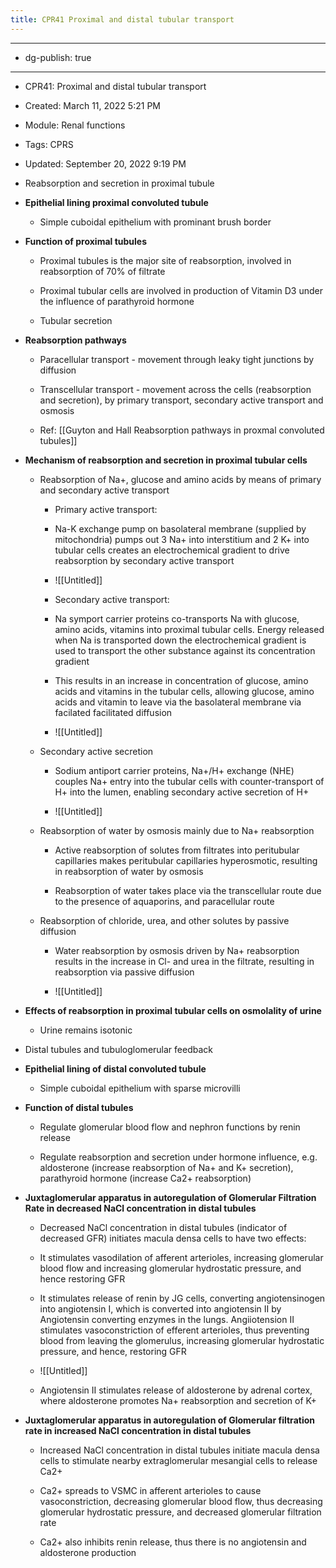 ```yaml
---
title: CPR41 Proximal and distal tubular transport
---
```


- --

- dg-publish: true

- --

- CPR41: Proximal and distal tubular transport

- Created: March 11, 2022 5:21 PM

- Module: Renal functions

- Tags: CPRS

- Updated: September 20, 2022 9:19 PM

- Reabsorption and secretion in proximal tubule

- **Epithelial lining proximal convoluted tubule**
	 - Simple cuboidal epithelium with prominant brush border

- **Function of proximal tubules**
	 - Proximal tubules is the major site of reabsorption, involved in reabsorption of 70% of filtrate

	 - Proximal tubular cells are involved in production of Vitamin D3 under the influence of parathyroid hormone

	 - Tubular secretion

- **Reabsorption pathways**
	 - Paracellular transport - movement through leaky tight junctions by diffusion

	 - Transcellular transport - movement across the cells (reabsorption and secretion), by primary transport, secondary active transport and osmosis

	 - Ref: [[Guyton and Hall  Reabsorption pathways in proxmal convoluted tubules]] 

- **Mechanism of reabsorption and secretion in proximal tubular cells**
	 - Reabsorption of Na+, glucose and amino acids by means of primary and secondary active transport
		 - Primary active transport:

		 - Na-K exchange pump on basolateral membrane (supplied by mitochondria) pumps out 3 Na+ into interstitium and 2 K+ into tubular cells creates an electrochemical gradient to drive reabsorption by secondary active transport

		 - ![[Untitled]]

		 - Secondary active transport:

		 - Na symport carrier proteins co-transports Na with glucose, amino acids, vitamins into proximal tubular cells. Energy released when Na is transported down the electrochemical gradient is used to transport the other substance against its concentration gradient

		 - This results in an increase in concentration of glucose, amino acids and vitamins in the tubular cells, allowing glucose, amino acids and vitamin to leave via the basolateral membrane via facilated facilitated diffusion

		 - ![[Untitled]]

	 - Secondary active secretion
		 - Sodium antiport carrier proteins, Na+/H+ exchange (NHE) couples Na+ entry into the tubular cells with counter-transport of H+ into the lumen, enabling secondary active secretion of H+

		 - ![[Untitled]]

	 - Reabsorption of water by osmosis mainly due to Na+ reabsorption
		 - Active reabsorption of solutes from filtrates into peritubular capillaries makes peritubular capillaries hyperosmotic, resulting in reabsorption of water by osmosis

		 - Reabsorption of water takes place via the transcellular route due to the presence of aquaporins, and paracellular route

	 - Reabsorption of chloride, urea, and other solutes by passive diffusion
		 - Water reabsorption by osmosis driven by Na+ reabsorption results in the increase in Cl- and urea in the filtrate, resulting in reabsorption via passive diffusion

		 - ![[Untitled]]

- **Effects of reabsorption in proximal tubular cells on osmolality of urine**
	 - Urine remains isotonic

- Distal tubules and tubuloglomerular feedback

- **Epithelial lining of distal convoluted tubule**
	 - Simple cuboidal epithelium with sparse microvilli

- **Function of distal tubules**
	 - Regulate glomerular blood flow and nephron functions by renin release

	 - Regulate reabsorption and secretion under hormone influence, e.g. aldosterone (increase reabsorption of Na+ and K+ secretion), parathyroid hormone (increase Ca2+ reabsorption)

- **Juxtaglomerular apparatus in autoregulation of Glomerular Filtration Rate in decreased NaCl concentration in distal tubules**
	 - Decreased NaCl concentration in distal tubules (indicator of decreased GFR) initiates macula densa cells to have two effects:

	 - It stimulates vasodilation of afferent arterioles, increasing glomerular blood flow and increasing glomerular hydrostatic pressure, and hence restoring GFR

	 - It stimulates release of renin by JG cells, converting angiotensinogen into angiotensin I, which is converted into angiotensin II by Angiotensin converting enzymes in the lungs. Angiiotension II stimulates vasoconstriction of efferent arterioles, thus preventing blood from leaving the glomerulus, increasing glomerular hydrostatic pressure, and hence, restoring GFR

	 - ![[Untitled]]

	 - Angiotensin II stimulates release of aldosterone by adrenal cortex, where aldosterone promotes Na+ reabsorption and secretion of K+

- **Juxtaglomerular apparatus in autoregulation of Glomerular filtration rate in increased NaCl concentration in distal tubules**
	 - Increased NaCl concentration in distal tubules initiate macula densa cells to stimulate nearby extraglomerular mesangial cells to release Ca2+

	 - Ca2+ spreads to VSMC in afferent arterioles to cause vasoconstriction, decreasing glomerular blood flow, thus decreasing glomerular hydrostatic pressure, and decreased glomerular filtration rate

	 - Ca2+ also inhibits renin release, thus there is no angiotensin and aldosterone production
